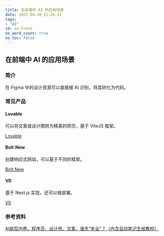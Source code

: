 ```yaml
---
title: 在前端中 AI 的应用场景
date: 2025-04-10 22:26:13
tags:
- "AI"
id: ai-front
no_word_count: true
no_toc: false
---
```


## 在前端中 AI 的应用场景

### 简介

在 Figma 中的设计资源可以直接被 AI 识别，将其转化为代码。

### 常见产品

#### Lovable

可以将文案或设计图转为精美的网页，基于 ViteJS 框架。

[Lovable](https://lovable.dev/)

#### Bolt.New

创建响应式网站，可以基于不同的框架。

[Bolt.New](https://bolt.new/)

#### V0

基于 Next.js 实现，还可以做部署。

[V0](https://v0.dev/)

### 参考资料

[AI疯狂内卷，程序员、设计师、文案，谁先“失业”？（内含自动笔记生成教程）](https://www.youtube.com/watch?v=vzF0WIt4i3g)
